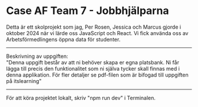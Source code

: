 # Case AF Team 7 - Jobbhjälparna

Detta är ett skolprojekt som jag, Per Rosen, Jessica och Marcus gjorde i oktober 2024 när vi lärde oss JavaScript och React. Vi fick använda oss av Arbetsförmedlingens öppna data för studenter.

<hr>  

Beskrivning av uppgiften:  
"Denna uppgift består av att ni behöver skapa er egna platsbank. Ni får lägga till precis den funktionalitet som ni själva tycker skall finnas med i denna applikation. För fler detaljer se pdf-filen som är bifogad till uppgiften på itslearning"  
<hr>

För att köra projektet lokalt, skriv "npm run dev" i Terminalen.



